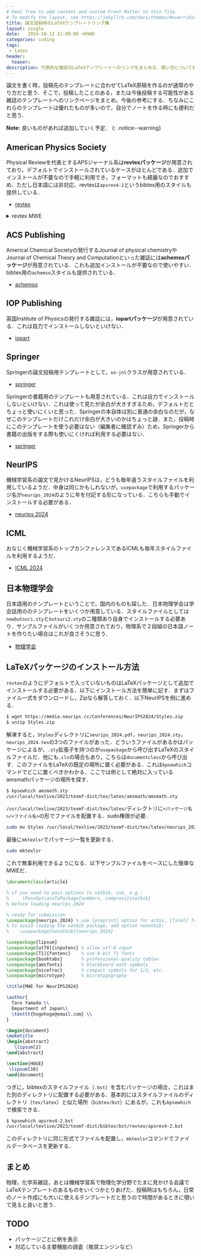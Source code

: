 ```yaml
---
# Feel free to add content and custom Front Matter to this file.
# To modify the layout, see https://jekyllrb.com/docs/themes/#overriding-theme-defaults
title: 論文投稿時のLaTeXテンプレートリンク集
layout: single
date:   2024-10-12 21:00:00 +0900
categories: coding
tags:
 - latex
header:
  teaser: 
description: 代表的な雑誌のLaTeXテンプレートへのリンクをまとめる．使い方についても簡単に述べる．
---
```


論文を書く時，投稿先のテンプレートに合わせてLaTeX原稿を作るのが通常のやり方だと思う．そこで，投稿したことのある，または今後投稿する可能性がある雑誌のテンプレートへのリンクページをまとめ，今後の参考にする．ちなみにこれらのテンプレートは優れたものが多いので，自分でノートを作る時にも便利だと思う．

**Note:** 良いものがあれば追加していく予定．
{: .notice--warning}

## American Physics Society

Physical Reviewを代表とするAPSジャーナル系は**revtexパッケージ**が用意されており，デフォルトでインストールされているケースがほとんどである．追加でインストールが不要なので手軽に利用でき，フォーマットも綺麗なのでおすすめ．ただし日本語には非対応．revtexは`apsrev4-2`というbibtex用のスタイルも提供している．

- [revtex](https://journals.aps.org/revtex)

<details><summary>revtex MWE</summary>
<pre><code class="language-latex">
\documentclass[luatex,twocolumn,showpacs,aps,prb,reprint,amsfonts,amsmath,amssymb,floatfix,superscriptaddress, longbibliography]{revtex4-2}

\usepackage{lipsum}

\begin{document}
\onecolumngrid
\begin{abstract}
 \lipsum[2]
\end{abstract}
\twocolumngrid

\section{Introduction}
\lipsum[10]

\end{document}

</code></pre>
</details>

## ACS Publishing

Americal Chemical Societyの発行するJournal of physical chemistryやJournal of Chemical Theory and Computationといった雑誌には**achemsoパッケージ**が用意されている．これも追加インストールが不要なので使いやすい．bibtex用の`achemso`スタイルも提供されている．

- [achemso](https://pubs.acs.org/page/4authors/submission/tex.html)

## IOP Publishing

英国Institute of Physicsの発行する雑誌には，**iopartパッケージ**が用意されている．これは自力でインストールしないといけない．

- [iopart](https://publishingsupport.iopscience.iop.org/questions/latex-template/)

## Springer

Springerの論文投稿用テンプレートとして，`sn-jnl`クラスが用意されている．

- [springer](https://www.springernature.com/gp/authors/campaigns/latex-author-support)

Springerの書籍用のテンプレートも用意されている．これは自力でインストールしないといけない．これは使って見たが余白が大きすぎるため，デフォルトだとちょっと使いにくいと思った．Springerの本自体は別に普通の余白なのだが，なぜこのテンプレートだけこれだけ余白が大きいのかはちょっと謎．また，投稿時にこのテンプレートを使う必要はない（編集者に確認ずみ）ため，Springerから書籍の出版をする際も使いにくければ利用する必要はない．

- [springer](https://www.springer.com/gp/authors-editors/book-authors-editors/your-publication-journey/manuscript-preparation?srsltid=AfmBOorHEidanV7_-zEi0M_l6XzTXGOhgB0TZO-um1V_MQTnNPe5zYIM#toc-49272)

## NeurIPS

機械学習系の論文で見かけるNeurIPSは，どうも毎年違うスタイルファイルを利用しているようだ．中身は同じかもしれないが，`usepackage`で利用するパッケージ名が`neurips_2024`のように年を付記する形になっている．こちらも手動でインストールする必要がある．

- [neurips 2024](https://neurips.cc/Conferences/2024/CallForPapers)

## ICML

おなじく機械学習系のトップカンファレンスであるICMLも毎年スタイルファイルを利用するようだ．

- [ICML 2024](https://icml.cc/Conferences/2024/AuthorInstructions)

## 日本物理学会

日本語用のテンプレートということで，国内のものも探した．日本物理学会は学会誌用ののテンプレートをいくつか用意している．スタイルファイルとしては`newbutsuri.sty`と`butsuri2.sty`の二種類あり自身でインストールする必要あり．サンプルファイルがいくつか用意されており，物理系で２段組の日本語ノートを作りたい場合はこれが良さそうに思う．

- [物理学会](https://www.jps.or.jp/books/shippitsu_style.php)

## LaTeXパッケージのインストール方法

`revtex`のようにデフォルトで入っていないものはLaTeXパッケージとして追加でインストールする必要がある．以下にインストール方法を簡単に記す．まずはファイル一式をダウンロードし，Zipなら解答しておく．以下NeurIPSを例に進める．

```bash
$ wget https://media.neurips.cc/Conferences/NeurIPS2024/Styles.zip
$ unzip Styles.zip
```

解凍すると，`Styles`ディレクトリに`neurips_2024.pdf`，`neurips_2024.sty`，`neurips_2024.tex`の3つのファイルがあった．どういうファイルがあるかはパッケージによるが，`.sty`拡張子を持つのが`usepackage`から呼び出すLaTeXのスタイルファイルだ．他にも`.cls`の場合もあり，こちらは`documentclass`から呼び出す．このファイルをLaTeXの既定の場所に置く必要がある．これは`kpsewhich`コマンドでどこに置くべきかわかる．ここでは例として絶対に入っているamsmathパッケージの場所を探す．

```bash
$ kpsewhich amsmath.sty 
/usr/local/texlive/2023/texmf-dist/tex/latex/amsmath/amsmath.sty
```

`/usr/local/texlive/2023/texmf-dist/tex/latex/`ディレクトリに`<パッケージ名>/<ファイル名>`の形でファイルを配置する．sudo権限が必要．

```bash
sudo mv Styles /usr/local/texlive/2023/texmf-dist/tex/latex/neurips_2024
```

最後に`mktexlsr`でパッケージ一覧を更新する．

```bash
sudo mktexlsr
```

これで無事利用できるようになる．以下サンプルファイルをベースにした簡単なMWEだ．

```latex
\documentclass{article}

% if you need to pass options to natbib, use, e.g.:
%     \PassOptionsToPackage{numbers, compress}{natbib}
% before loading neurips_2024

% ready for submission
\usepackage{neurips_2024} % use [preprint] option for arXiv, [final] for the final version
% to avoid loading the natbib package, add option nonatbib:
%    \usepackage[nonatbib]{neurips_2024}

\usepackage{lipsum}
\usepackage[utf8]{inputenc} % allow utf-8 input
\usepackage[T1]{fontenc}    % use 8-bit T1 fonts
\usepackage{booktabs}       % professional-quality tables
\usepackage{amsfonts}       % blackboard math symbols
\usepackage{nicefrac}       % compact symbols for 1/2, etc.
\usepackage{microtype}      % microtypography

\title{MWE for NeurIPS2024}

\author{
  Taro Yamada \\
  Department of Japan\\
  \texttt{hogehoge@email.com} \\
}

\begin{document}
\maketitle
\begin{abstract}
   \lipsum[2]
\end{abstract}

\section{HOGE}
 \lipsum[10]
\end{document}
```

つぎに，bibtexのスタイルファイル（`.bst`）を含むパッケージの場合，これはまた別のディレクトリに配置する必要がある．基本的にはスタイルファイルのディレクトリ（`tex/latex`）と似た場所（`bibtex/bst`）にあるが，これも`kpsewhich`で検索できる．

```bash
$ kpsewhich apsrev4-2.bst
/usr/local/texlive/2023/texmf-dist/bibtex/bst/revtex/apsrev4-2.bst
```

このディレクトリに同じ形式でファイルを配置し，`mktexlsr`コマンドでファイルデータベースを更新する．

## まとめ

物理，化学系雑誌，あとは機械学習系で物理化学分野でたまに見かける会議でLaTeXテンプレートのあるものをいくつかとりあげた．投稿時はもちろん，日常のノート作成にも大いに使えるテンプレートだと思うので時間があるときに覗いて見ると良いと思う．

## TODO

- パッケージごとに例を表示
- 対応している主要機能の調査（推奨エンジンなど）